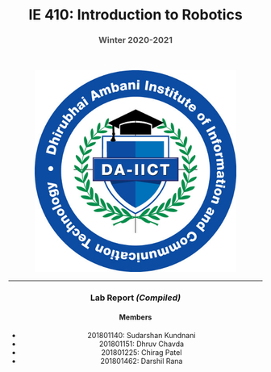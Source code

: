 <center> 
<h1>
    IE 410: Introduction to Robotics    
</h1>
<h3 style="color:#505050">
    Winter 2020-2021  
</h3>
<br>
<br>

<img src="./daiictlogo.jpg" height="400px" alt="daiict"/>
<hr>
<h3> Lab Report <i>(Compiled)</i></h3>
<h4> Members </h4>
<ul>
    <li>201801140: Sudarshan Kundnani</li>
    <li>201801151: Dhruv Chavda</li>
    <li>201801225: Chirag Patel</li>
    <li>201801462: Darshil Rana</li>
</ul>
</center>

